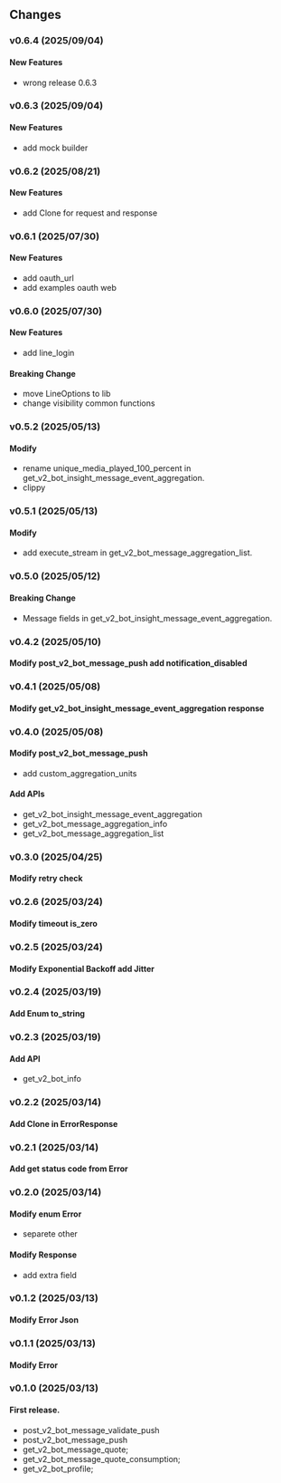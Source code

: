 ## Changes

### v0.6.4 (2025/09/04)
#### New Features
- wrong release 0.6.3

### v0.6.3 (2025/09/04)
#### New Features
- add mock builder

### v0.6.2 (2025/08/21)
#### New Features
- add Clone for request and response

### v0.6.1 (2025/07/30)
#### New Features
- add oauth_url
- add examples oauth web

### v0.6.0 (2025/07/30)
#### New Features
- add line_login

#### Breaking Change
- move LineOptions to lib
- change visibility common functions

### v0.5.2 (2025/05/13)
#### Modify
- rename unique_media_played_100_percent in get_v2_bot_insight_message_event_aggregation.
- clippy

### v0.5.1 (2025/05/13)
#### Modify
- add execute_stream in get_v2_bot_message_aggregation_list.

### v0.5.0 (2025/05/12)
#### Breaking Change
- Message fields in get_v2_bot_insight_message_event_aggregation.

### v0.4.2 (2025/05/10)
#### Modify post_v2_bot_message_push add notification_disabled

### v0.4.1 (2025/05/08)
#### Modify get_v2_bot_insight_message_event_aggregation response

### v0.4.0 (2025/05/08)
#### Modify post_v2_bot_message_push
- add custom_aggregation_units
#### Add APIs
- get_v2_bot_insight_message_event_aggregation
- get_v2_bot_message_aggregation_info
- get_v2_bot_message_aggregation_list

### v0.3.0 (2025/04/25)
#### Modify retry check

### v0.2.6 (2025/03/24)
#### Modify timeout is_zero

### v0.2.5 (2025/03/24)
#### Modify Exponential Backoff add Jitter 

### v0.2.4 (2025/03/19)
#### Add Enum to_string

### v0.2.3 (2025/03/19)
#### Add API
- get_v2_bot_info

### v0.2.2 (2025/03/14)
#### Add Clone in ErrorResponse

### v0.2.1 (2025/03/14)
#### Add get status code from Error

### v0.2.0 (2025/03/14)
#### Modify enum Error
- separete other
#### Modify Response
- add extra field

### v0.1.2 (2025/03/13)
#### Modify Error Json

### v0.1.1 (2025/03/13)
#### Modify Error

### v0.1.0 (2025/03/13)
#### First release.
- post_v2_bot_message_validate_push
- post_v2_bot_message_push
- get_v2_bot_message_quote;
- get_v2_bot_message_quote_consumption;
- get_v2_bot_profile;